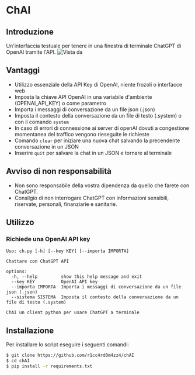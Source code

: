 # ChAI 

## Introduzione ##
Un'interfaccia testuale per tenere in una finestra di terminale ChatGPT di OpenAI tramite l'API.
![Vista da](https://visitor-badge.glitch.me/badge?page_id=r1cc4rd0m4zz4/chAI&left_color=green&right_color=red)

## Vantaggi ##
 * Utilizzo essenziale della API Key di OpenAI, niente frozoli o interfacce web
 * Imposta la chiave API OpenAI in una variabile d'ambiente (OPENAI_API_KEY) o come parametro
 * Importa i messaggi di conversazione da un file json (.json)
 * Imposta il contesto della conversazione da un file di testo (.system) o con il comando `system`
 * In caso di errori di connessione ai server di openAI dovuti a congestione momentanea del traffico vengono rieseguite le richieste
 * Comando `clear` per iniziare una nuova chat salvando la precendente conversazione in un JSON
 * Inserire `quit` per salvare la chat in un JSON e tornare al terminale

## Avviso di non responsabilità ##
 * Non sono responsabile della vostra dipendenza da quello che farete con ChatGPT.
 * Consilgio di non interrogare ChatGPT con informazioni sensibili, riservate, personali, finanziarie e sanitarie.

## Utilizzo ##
### Richiede una OpenAI API key
```
Uso: ch.py [-h] [--key KEY] [--importa IMPORTA]

Chattare con ChatGPT API

options:
  -h, --help         show this help message and exit
  --key KEY          OpenAI API key
  --importa IMPORTA  Importa i messaggi di conversazione da un file json (.json)
  --sistema SISTEMA  Imposta il contesto della conversazione da un file di testo (.system)
  
ChAI un client python per usare ChatGPT a terminale
```
         
## Installazione ##
Per installare lo script eseguire i seguenti comandi:

```bash
$ git clone https://github.com/r1cc4rd0m4zz4/chAI
$ cd chAI
$ pip install -r requirements.txt
```
